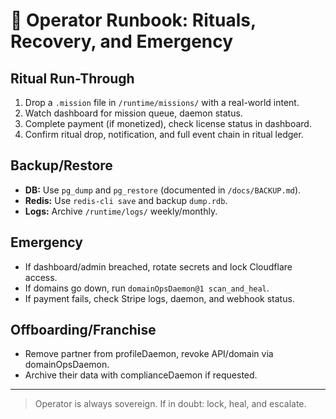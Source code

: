 # 🧰 Operator Runbook: Rituals, Recovery, and Emergency

## Ritual Run-Through

1. Drop a `.mission` file in `/runtime/missions/` with a real-world intent.
2. Watch dashboard for mission queue, daemon status.
3. Complete payment (if monetized), check license status in dashboard.
4. Confirm ritual drop, notification, and full event chain in ritual ledger.

## Backup/Restore

- **DB:** Use `pg_dump` and `pg_restore` (documented in `/docs/BACKUP.md`).
- **Redis:** Use `redis-cli save` and backup `dump.rdb`.
- **Logs:** Archive `/runtime/logs/` weekly/monthly.

## Emergency

- If dashboard/admin breached, rotate secrets and lock Cloudflare access.
- If domains go down, run `domainOpsDaemon@1 scan_and_heal`.
- If payment fails, check Stripe logs, daemon, and webhook status.

## Offboarding/Franchise

- Remove partner from profileDaemon, revoke API/domain via domainOpsDaemon.
- Archive their data with complianceDaemon if requested.

---
> Operator is always sovereign. If in doubt: lock, heal, and escalate.